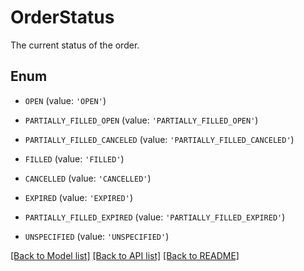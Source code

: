 # OrderStatus

The current status of the order.

## Enum

* `OPEN` (value: `'OPEN'`)

* `PARTIALLY_FILLED_OPEN` (value: `'PARTIALLY_FILLED_OPEN'`)

* `PARTIALLY_FILLED_CANCELED` (value: `'PARTIALLY_FILLED_CANCELED'`)

* `FILLED` (value: `'FILLED'`)

* `CANCELLED` (value: `'CANCELLED'`)

* `EXPIRED` (value: `'EXPIRED'`)

* `PARTIALLY_FILLED_EXPIRED` (value: `'PARTIALLY_FILLED_EXPIRED'`)

* `UNSPECIFIED` (value: `'UNSPECIFIED'`)

[[Back to Model list]](../README.md#documentation-for-models) [[Back to API list]](../README.md#documentation-for-api-endpoints) [[Back to README]](../README.md)


